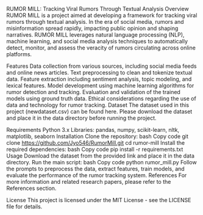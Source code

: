 RUMOR MILL: Tracking Viral Rumors Through Textual Analysis
Overview
RUMOR MILL is a project aimed at developing a framework for tracking viral rumors through textual analysis. In the era of social media, rumors and misinformation spread rapidly, impacting public opinion and shaping narratives. RUMOR MILL leverages natural language processing (NLP), machine learning, and social media analysis techniques to automatically detect, monitor, and assess the veracity of rumors circulating across online platforms.

Features
Data collection from various sources, including social media feeds and online news articles.
Text preprocessing to clean and tokenize textual data.
Feature extraction including sentiment analysis, topic modeling, and lexical features.
Model development using machine learning algorithms for rumor detection and tracking.
Evaluation and validation of the trained models using ground truth data.
Ethical considerations regarding the use of data and technology for rumor tracking.
Dataset
The dataset used in this project (newdataset.csv) can be found here. Please download the dataset and place it in the data directory before running the project.

Requirements
Python 3.x
Libraries: pandas, numpy, scikit-learn, nltk, matplotlib, seaborn
Installation
Clone the repository:
bash
Copy code
git clone https://github.com/Jyo546/RumorMill.git
cd rumor-mill
Install the required dependencies:
bash
Copy code
pip install -r requirements.txt
Usage
Download the dataset from the provided link and place it in the data directory.
Run the main script:
bash
Copy code
python rumor_mill.py
Follow the prompts to preprocess the data, extract features, train models, and evaluate the performance of the rumor tracking system.
References
For more information and related research papers, please refer to the References section.

License
This project is licensed under the MIT License - see the LICENSE file for details.
